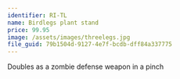 ```yaml
---
identifier: RI-TL
name: Birdlegs plant stand
price: 99.95
image: /assets/images/threelegs.jpg
file_guid: 79b1504d-9127-4e7f-bcdb-dff84a337775
---
```

Doubles as a zombie defense weapon in a pinch
